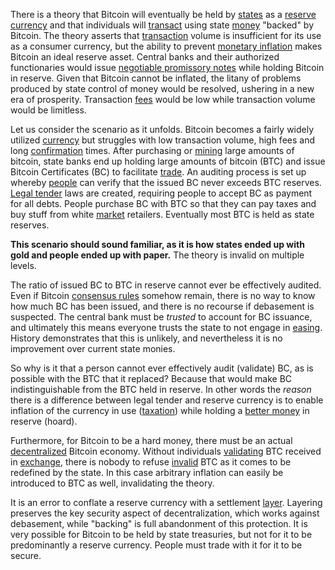 There is a theory that Bitcoin will eventually be held by [states](Glossary#state) as a [reserve currency](https://en.wikipedia.org/wiki/Reserve_currency) and that individuals will [transact](Glossary#exchange) using state [money](Money-Taxonomy) "backed" by Bitcoin. The theory asserts that [transaction](Glossary#transaction) volume is insufficient for its use as a consumer currency, but the ability to prevent [monetary inflation](https://en.wikipedia.org/wiki/Monetary_inflation) makes Bitcoin an ideal reserve asset. Central banks and their authorized functionaries would issue [negotiable promissory notes](https://en.wikipedia.org/wiki/Promissory_note) while holding Bitcoin in reserve. Given that Bitcoin cannot be inflated, the litany of problems produced by state control of money would be resolved, ushering in a new era of prosperity. Transaction [fees](Glossary#fee) would be low while transaction volume would be limitless.

Let us consider the scenario as it unfolds. Bitcoin becomes a fairly widely utilized [currency](https://en.wikipedia.org/wiki/Currency) but struggles with low transaction volume, high fees and long [confirmation](Glossary#confirmation) times. After purchasing or [mining](Glossary#mine) large amounts of bitcoin, state banks end up holding large amounts of bitcoin (BTC) and issue Bitcoin Certificates (BC) to facilitate [trade](Glossary#trade). An auditing process is set up whereby [people](Glossary#person) can verify that the issued BC never exceeds BTC reserves. [Legal tender](https://en.wikipedia.org/wiki/Legal_tender) laws are created, requiring people to accept BC as payment for all debts. People purchase BC with BTC so that they can pay taxes and buy stuff from white [market](Glossary#market) retailers. Eventually most BTC is held as state reserves.

**This scenario should sound familiar, as it is how states ended up with gold and people ended up with paper.** The theory is invalid on multiple levels.

The ratio of issued BC to BTC in reserve cannot ever be effectively audited. Even if Bitcoin [consensus rules](Glossary#consensus-rules) somehow remain, there is no way to know how much BC has been issued, and there is no recourse if debasement is suspected. The central bank must be *trusted* to account for BC issuance, and ultimately this means everyone trusts the state to not engage in [easing](https://en.wikipedia.org/wiki/Quantitative_easing). History demonstrates that this is unlikely, and nevertheless it is no improvement over current state monies.

So why is it that a person cannot ever effectively audit (validate) BC, as is possible with the BTC that it replaced? Because that would make BC indistinguishable from the BTC held in reserve. In other words the *reason* there is a difference between legal tender and reserve currency is to enable inflation of the currency in use ([taxation](https://en.wikipedia.org/wiki/Seigniorage)) while holding a [better money](https://en.wikipedia.org/wiki/Gresham%27s_law) in reserve (hoard).

Furthermore, for Bitcoin to be a hard money, there must be an actual [decentralized](Glossary#centralization) Bitcoin economy. Without individuals [validating](Glossary#validation) BTC received in [exchange](Glossary#exchange), there is nobody to refuse [invalid](Glossary#validity) BTC as it comes to be redefined by the state. In this case arbitrary inflation can easily be introduced to BTC as well, invalidating the theory.

It is an error to conflate a reserve currency with a settlement [layer](Glossary#layering). Layering preserves the key security aspect of decentralization, which works against debasement, while "backing" is full abandonment of this protection. It is very possible for Bitcoin to be held by state treasuries, but not for it to be predominantly a reserve currency. People must trade with it for it to be secure.